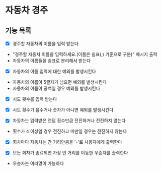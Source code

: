 

# 자동차 경주
## 기능 목록

- [x] 경주할 자동차의 이름을 입력 받는다 
- "경주할 자동차 이름을 입력하세요.(이름은 쉼표(,) 기준으로 구분)" 메시지 출력
- 자동차의 이름들을 쉼표로 분리해서 받는다

- [x] 자동차의 이름 입력에 대한 예외를 발생시킨다
- 자동차의 이름이 5글자가 넘으면 예외를 발생시킨다
- 자동차의 이름이 공백일 경우 예외를 발생시킨다


- [x] 시도 횟수를 입력 받는다
- [x] 시도 횟수가 음수거나 숫자가 아니면 예외를 발생시킨다


- [x] 자동차는 입력받은 랜덤 횟수만큼 전진하거나 전진하지 않는다
- 횟수가 4 이상일 경우 전진하고 미만일 경우는 전진하지 않는다


- [x] 회차마다 자동차는 간 거리만큼을 '-'로 사용자에게 출력한다


- [x] 모든 회차가 종료되면 가장 먼 거리를 이동한 우승자를 출력한다
- 우승자는 여러명이 가능하다
